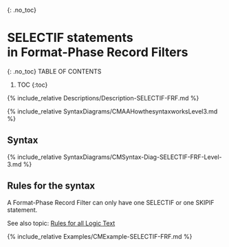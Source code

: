 {: .no_toc}
# SELECTIF statements <br>in Format-Phase Record Filters

{: .no_toc}
TABLE OF CONTENTS 
1. TOC
{:toc}  

{% include_relative Descriptions/Description-SELECTIF-FRF.md %}

{% include_relative SyntaxDiagrams/CMAAHowthesyntaxworksLevel3.md %}

## Syntax 

{% include_relative SyntaxDiagrams/CMSyntax-Diag-SELECTIF-FRF-Level-3.md %}

## Rules for the syntax

A Format-Phase Record Filter can only have one SELECTIF or one SKIPIF statement.

See also topic: [Rules for all Logic Text](../../Workbench/RulesforallLogicText.md) 

{% include_relative Examples/CMExample-SELECTIF-FRF.md %} 

